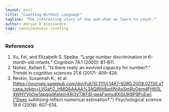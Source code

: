 ```yaml
---
layout: post
title: "Counting Without Language"
tagline: "The interesting story of how and when we learn to count."
author: Adrian D'Alessandro
tags: consciousness counting
---
```


### References
1. Xu, Fei, and Elizabeth S. Spelke. "Large number discrimination in 6-month-old infants." Cognition 74.1 (2000): B1-B11.
2. Núñez, Rafael E. "Is there really an evolved capacity for number?." Trends in cognitive sciences 21.6 (2017): 409-424.
3. Revkin, Susannah K., et al. [https://journals.sagepub.com/doi/full/10.1111/j.1467-9280.2008.02130.x?casa_token=LVGafi2_HMQAAAAA%3AQ8Ilh8adWrAsSmRoOemdFHltSL4WHYVgOw1apggdKeteinXRj3vTIKF8l-qeaFwmu8Xi5UK8P9PuEw]("Does subitizing reflect numerical estimation?.") Psychological science 19.6 (2008): 607-614.
